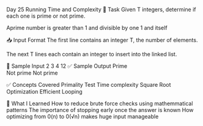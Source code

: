 
Day 25  Running Time and Complexity
🧠 Task
Given T integers, determine if each one is prime or not prime.

Aprime number is greater than 1 and divisible by one 1 and itself 


📥 Input Format
The first line contains an integer T, the number of elements.

The next T lines each contain an integer to insert into the linked list.

🧪 Sample Input
2
3
4
12
✅ Sample Output
Prime     
Not prime
Not prime


✅ Concepts Covered
Primality Test
Time complexity
Square Root Optimization
Efficient Looping 

🚀 What I Learned
How to reduce brute force checks using mathemmatical patterns
The importance of stopping early once the answer is known 
How optimizing from 0(n) to 0(√n)
makes huge input manageable 













